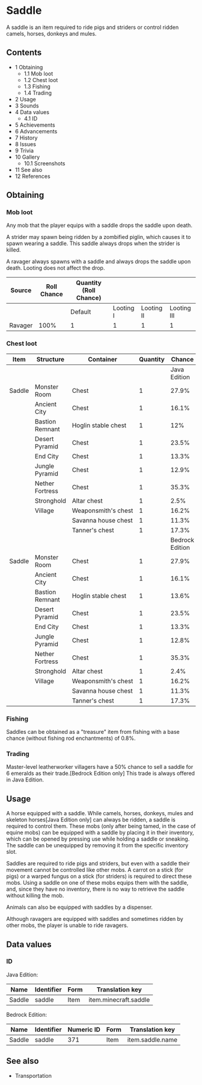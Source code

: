 # Saddle
A saddle is an item required to ride pigs and striders or control ridden camels, horses, donkeys and mules.

## Contents
- 1 Obtaining
	- 1.1 Mob loot
	- 1.2 Chest loot
	- 1.3 Fishing
	- 1.4 Trading
- 2 Usage
- 3 Sounds
- 4 Data values
	- 4.1 ID
- 5 Achievements
- 6 Advancements
- 7 History
- 8 Issues
- 9 Trivia
- 10 Gallery
	- 10.1 Screenshots
- 11 See also
- 12 References

## Obtaining
### Mob loot
Any mob that the player equips with a saddle drops the saddle upon death.

A strider may spawn being ridden by a zombified piglin, which causes it to spawn wearing a saddle. This saddle always drops when the strider is killed.

A ravager always spawns with a saddle and always drops the saddle upon death. Looting does not affect the drop.

| Source  | Roll Chance | Quantity (Roll Chance) |           |            |             |
|---------|-------------|------------------------|-----------|------------|-------------|
|         |             | Default                | Looting I | Looting II | Looting III |
| Ravager | 100%        | 1                      | 1         | 1          | 1           |

### Chest loot
| Item   | Structure       | Container           | Quantity | Chance          |
|--------|-----------------|---------------------|----------|-----------------|
|        |                 |                     |          | Java Edition    |
| Saddle | Monster Room    | Chest               | 1        | 27.9%           |
|        | Ancient City    | Chest               | 1        | 16.1%           |
|        | Bastion Remnant | Hoglin stable chest | 1        | 12%             |
|        | Desert Pyramid  | Chest               | 1        | 23.5%           |
|        | End City        | Chest               | 1        | 13.3%           |
|        | Jungle Pyramid  | Chest               | 1        | 12.9%           |
|        | Nether Fortress | Chest               | 1        | 35.3%           |
|        | Stronghold      | Altar chest         | 1        | 2.5%            |
|        | Village         | Weaponsmith's chest | 1        | 16.2%           |
|        |                 | Savanna house chest | 1        | 11.3%           |
|        |                 | Tanner's chest      | 1        | 17.3%           |
|        |                 |                     |          | Bedrock Edition |
| Saddle | Monster Room    | Chest               | 1        | 27.9%           |
|        | Ancient City    | Chest               | 1        | 16.1%           |
|        | Bastion Remnant | Hoglin stable chest | 1        | 13.6%           |
|        | Desert Pyramid  | Chest               | 1        | 23.5%           |
|        | End City        | Chest               | 1        | 13.3%           |
|        | Jungle Pyramid  | Chest               | 1        | 12.8%           |
|        | Nether Fortress | Chest               | 1        | 35.3%           |
|        | Stronghold      | Altar chest         | 1        | 2.4%            |
|        | Village         | Weaponsmith's chest | 1        | 16.2%           |
|        |                 | Savanna house chest | 1        | 11.3%           |
|        |                 | Tanner's chest      | 1        | 17.3%           |

### Fishing
Saddles can be obtained as a "treasure" item from fishing with a base chance (without fishing rod enchantments) of 0.8%.

### Trading
Master-level leatherworker villagers have a 50% chance to sell a saddle for 6 emeralds as their trade.‌[Bedrock Edition  only] This trade is always offered in Java Edition.

## Usage
A horse equipped with a saddle.
While camels, horses, donkeys, mules and skeleton horses‌[Java Edition  only] can always be ridden, a saddle is required to control them. These mobs (only after being tamed, in the case of equine mobs) can be equipped with a saddle by placing it in their inventory, which can be opened by pressing use while holding a saddle or sneaking. The saddle can be unequipped by removing it from  the specific inventory slot. 

Saddles are required to ride pigs and striders, but even with a saddle their movement cannot be controlled like other mobs. A carrot on a stick (for pigs) or a warped fungus on a stick (for striders) is required to direct these mobs. Using a saddle on one of these mobs equips them with the saddle, and, since they have no inventory, there is no way to retrieve the saddle without killing the mob.

Animals can also be equipped with saddles by a dispenser.

Although ravagers are equipped with saddles and sometimes ridden by other mobs, the player is unable to ride ravagers.

## Data values
### ID
Java Edition:

| Name   | Identifier | Form | Translation key       |
|--------|------------|------|-----------------------|
| Saddle | saddle     | Item | item.minecraft.saddle |

Bedrock Edition:

| Name   | Identifier | Numeric ID | Form | Translation key  |
|--------|------------|------------|------|------------------|
| Saddle | saddle     | 371        | Item | item.saddle.name |

## See also
- Transportation


